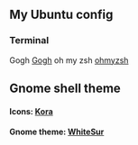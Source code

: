 ## My Ubuntu config

### Terminal

Gogh [Gogh](https://mayccoll.github.io/Gogh/)
oh my zsh [ohmyzsh](https://ohmyz.sh/)

## Gnome shell theme

#### Icons: [Kora](https://www.pling.com/p/1256209)

#### Gnome theme: [WhiteSur](https://www.pling.com/p/1403328/)
